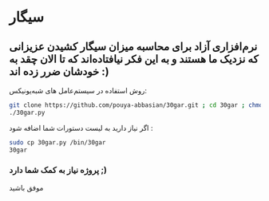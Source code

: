 # سیگار 
## نرم‌افزاری آزاد برای محاسبه میزان سیگار کشیدن عزیزانی که نزدیک ما هستند و به این فکر نیافتاده‌اند که تا الان چقد به خودشان ضرر زده اند :)
روش استفاده در سیستم‌عامل های شبه‌یونیکس:
```bash
git clone https://github.com/pouya-abbasian/30gar.git ; cd 30gar ; chmod +x 30gar.py
./30gar.py
```
اگر نیاز دارید به لیست دستورات شما اضافه شود :
```bash
sudo cp 30gar.py /bin/30gar
30gar
```
### پروژه نیاز به کمک شما دارد ;)

موفق باشید
